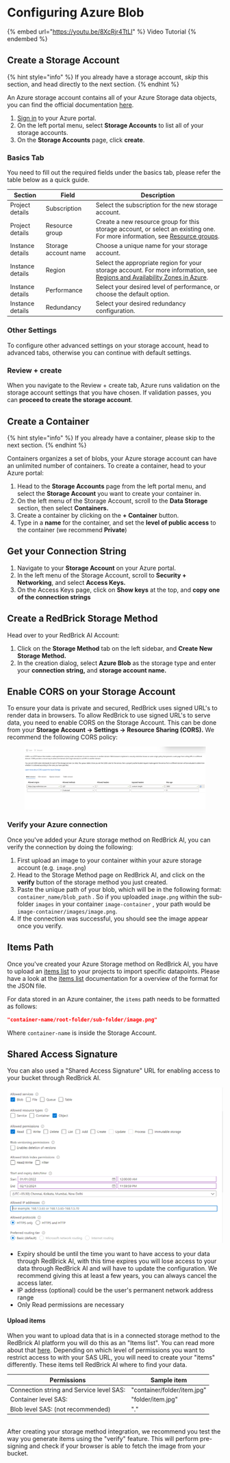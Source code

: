 # Configuring Azure Blob

{% embed url="https://youtu.be/8XcRjr4TtLI" %}
Video Tutorial
{% endembed %}

## Create a Storage Account

{% hint style="info" %}
If you already have a storage account, _skip_ this section, and head directly to the next section.
{% endhint %}

An Azure storage account contains all of your Azure Storage data objects, you can find the official documentation [here](https://docs.microsoft.com/en-us/azure/storage/common/storage-account-create?toc=%2Fazure%2Fstorage%2Fblobs%2Ftoc.json\&tabs=azure-portal).&#x20;

1. [Sign in](https://portal.azure.com) to your Azure portal.
2. On the left portal menu, select **Storage Accounts** to list all of your storage accounts.&#x20;
3. On the **Storage Accounts** page, click **create**.

### Basics Tab&#x20;

You need to fill out the required fields under the basics tab, please refer the table below as a quick guide.

| Section          | Field                | Description                                                                                                                                                                                                                      |
| ---------------- | -------------------- | -------------------------------------------------------------------------------------------------------------------------------------------------------------------------------------------------------------------------------- |
| Project details  | Subscription         | Select the subscription for the new storage account.                                                                                                                                                                             |
| Project details  | Resource group       | Create a new resource group for this storage account, or select an existing one. For more information, see [Resource groups](https://docs.microsoft.com/en-us/azure/azure-resource-manager/management/overview#resource-groups). |
| Instance details | Storage account name | Choose a unique name for your storage account.                                                                                                                                                                                   |
| Instance details | Region               | Select the appropriate region for your storage account. For more information, see [Regions and Availability Zones in Azure](https://docs.microsoft.com/en-us/azure/availability-zones/az-overview).                              |
| Instance details | Performance          | Select your desired level of performance, or choose the default option.                                                                                                                                                          |
| Instance details | Redundancy           | Select your desired redundancy configuration.                                                                                                                                                                                    |

### Other Settings

To configure other advanced settings on your storage account, head to advanced tabs, otherwise you can continue with default settings.&#x20;

### Review + create

When you navigate to the Review + create tab, Azure runs validation on the storage account settings that you have chosen. If validation passes, you can **proceed to create the storage account**.

## Create a Container

{% hint style="info" %}
If you already have a container, please skip to the next section.
{% endhint %}

Containers organizes a set of blobs, your Azure storage account can have an unlimited number of containers. To create a container, head to your Azure portal:&#x20;

1. Head to the **Storage Accounts** page from the left portal menu, and select the **Storage Account** you want to create your container in.
2. On the left menu of the Storage Account, scroll to the **Data Storage** section, then select **Containers.**
3. Create a container by clicking on the **+ Container** button.&#x20;
4. Type in a **name** for the container, and set the **level of public access** to the container (we recommend **Private**)

## Get your Connection String

1. Navigate to your **Storage Account** on your Azure portal.&#x20;
2. In the left menu of the Storage Account, scroll to **Security + Networking**, and select **Access Keys.**&#x20;
3. On the Access Keys page, click on **Show keys** at the top, and **copy** **one of the connection strings**

## **Create a RedBrick Storage Method**

Head over to your RedBrick AI Account:&#x20;

1. Click on the **Storage Method** tab on the left sidebar, and **Create New Storage Method.**&#x20;
2. In the creation dialog, select **Azure Blob** as the storage type and enter your **connection string,** and **storage account name.**&#x20;

## Enable CORS on your Storage Account

To ensure your data is private and secured, RedBrick uses signed URL's to render data in browsers. To allow RedBrick to use signed URL's to serve data, you need to enable CORS on the Storage Account. This can be done from your **Storage Account -> Settings -> Resource Sharing (CORS).** We recommend the following CORS policy:&#x20;

<figure><img src="../../.gitbook/assets/Screen Shot 2022-11-01 at 8.06.13 PM.png" alt=""><figcaption></figcaption></figure>

### Verify your Azure connection

Once you've added your Azure storage method on RedBrick AI, you can verify the connection by doing the following:&#x20;

1. First upload an image to your container within your azure storage account (e.g. `image.png`)
2. Head to the Storage Method page on RedBrick AI, and click on the **verify** button of the storage method you just created.&#x20;
3. Paste the unique path of your blob, which will be in the following format: `container_name/blob_path` . So if you uploaded `image.png` within the sub-folder `images` in your container `image-container` , your path would be `image-container/images/image.png`.
4. If the connection was successful, you should see the image appear once you verify.

## Items Path

Once you've created your Azure Storage method on RedBrick AI, you have to upload an [items list](broken-reference) to your projects to import specific datapoints. Please have a look at the [items list](broken-reference) documentation for a overview of the format for the JSON file.&#x20;

For data stored in an Azure container, the `items` path needs to be formatted as follows:&#x20;

```json
"container-name/root-folder/sub-folder/image.png"
```

Where `container-name` is inside the Storage Account.

## Shared Access Signature

You can also used a "Shared Access Signature" URL for enabling access to your bucket through RedBrick AI.



![Example access configuration](<../../.gitbook/assets/image (2).png>)

* Expiry should be until the time you want to have access to your data through RedBrick AI, with this time expires you will lose access to your data through RedBrick AI and will have to update the configuration. We recommend giving this at least a few years, you can always cancel the access later.
* IP address (optional) could be the user's permanent network address range
* Only Read permissions are necessary

#### Upload items

When you want to upload data that is in a connected storage method to the RedBrick AI platform you will do this as an "Items list". You can read more about that [here](configuring-azure-blob.md#items-list). Depending on which level of permissions you want to restrict access to with your SAS URL, you will need to create your "items" differently. These items tell RedBrick AI where to find your data.

| Permissions                               | Sample item                 |
| ----------------------------------------- | --------------------------- |
| Connection string and Service level SAS:  | "container/folder/item.jpg" |
| Container level SAS:                      | "folder/item.jpg"           |
| Blob level SAS: (not recommended)         | "."                         |

\
After creating your storage method integration, we recommend you test the way you generate items using the "verify" feature. This will perform pre-signing and check if your browser is able to fetch the image from your bucket.
